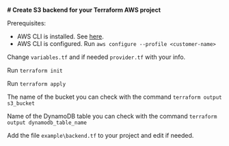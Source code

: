 **# Create S3 backend for your Terraform AWS project**

Prerequisites:

- AWS CLI is installed. See [here](https://docs.aws.amazon.com/cli/latest/userguide/cli-chap-install.html).
- AWS CLI is configured. Run ```aws configure --profile <customer-name>```

Change ```variables.tf``` and if needed ```provider.tf``` with your info.

Run ```terraform init```

Run ```terraform apply```

The name of the bucket you can check with the command ```terraform output s3_bucket```

Name of the DynamoDB table you can check with the command ```terraform output dynamodb_table_name```

Add the file ```example\backend.tf``` to your project and edit if needed. 

